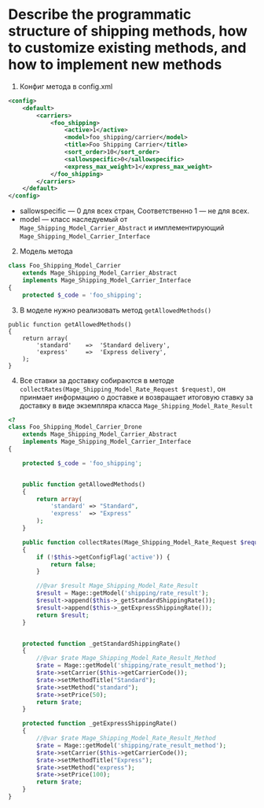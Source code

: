 # Describe the programmatic structure of shipping methods, how to customize existing methods, and how to implement new methods

1. Конфиг метода
в config.xml
```xml
<config>
    <default>
        <carriers>
            <foo_shipping>
                <active>1</active>
                <model>foo_shipping/carrier</model>
                <title>Foo Shipping Carrier</title>
                <sort_order>10</sort_order>
                <sallowspecific>0</sallowspecific>
                <express_max_weight>1</express_max_weight>
            </foo_shipping>
        </carriers>
    </default>
</config>
```

  * sallowspecific — 0 для всех стран, Соответственно 1 — не для всех.
  * model — класс наследуемый от `Mage_Shipping_Model_Carrier_Abstract` и имплементирующий `Mage_Shipping_Model_Carrier_Interface`
2. Модель метода

```php
class Foo_Shipping_Model_Carrier
    extends Mage_Shipping_Model_Carrier_Abstract
    implements Mage_Shipping_Model_Carrier_Interface
{
    protected $_code = 'foo_shipping';

```

3. В моделе нужно реализовать метод `getAllowedMethods()`

```
public function getAllowedMethods()
{
    return array(
        'standard'    =>  'Standard delivery',
        'express'     =>  'Express delivery',
    );
}
```

4. Все ставки за доставку собираются в методе `collectRates(Mage_Shipping_Model_Rate_Request $request)`, он принмает информацию о доставке и возвращает итоговую ставку за доставку в виде экземпляра класса `Mage_Shipping_Model_Rate_Result`

```php
<?
class Foo_Shipping_Model_Carrier_Drone
    extends Mage_Shipping_Model_Carrier_Abstract
    implements Mage_Shipping_Model_Carrier_Interface
{

    protected $_code = 'foo_shipping';


    public function getAllowedMethods()
    {
        return array(
            'standard' => "Standard",
            'express'  => "Express"
        );
    }

    public function collectRates(Mage_Shipping_Model_Rate_Request $request)
    {
        if (!$this->getConfigFlag('active')) {
            return false;
        }

        //@var $result Mage_Shipping_Model_Rate_Result
        $result = Mage::getModel('shipping/rate_result');
        $result->append($this->_getStandardShippingRate());
        $result->append($this->_getExpressShippingRate());
        return $result;
    }


    protected function _getStandardShippingRate()
    {
        //@var $rate Mage_Shipping_Model_Rate_Result_Method
        $rate = Mage::getModel('shipping/rate_result_method');
        $rate->setCarrier($this->getCarrierCode());
        $rate->setMethodTitle("Standard");
        $rate->setMethod("standard");
        $rate->setPrice(50);
        return $rate;
    }

    protected function _getExpressShippingRate()
    {
        //@var $rate Mage_Shipping_Model_Rate_Result_Method
        $rate = Mage::getModel('shipping/rate_result_method');
        $rate->setCarrier($this->getCarrierCode());
        $rate->setMethodTitle("Express");
        $rate->setMethod("express");
        $rate->setPrice(100);
        return $rate;
    }
}
```
